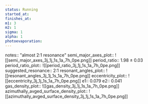 ```yaml
---
status: Running
started_at: 
finishes_at: 
m1: 3
m2: 1
sigma: 1
alpha: 1
photoevaporation: 
---
```


notes:: "almost 2:1 resonance"
semi_major_axes_plot:: ![[semi_major_axes_3j_1j_1s_1a_7h_0pe.png]]
period_ratio:: 1.98 ± 0.03
period_ratio_plot:: ![[period_ratio_3j_1j_1s_1a_7h_0pe.png]]
suggested_resonance:: 2:1
resonant_angles_plot:: ![[resonant_angles_3j_1j_1s_1a_7h_0pe.png]]
eccentricity_plot:: ![[eccentricity_3j_1j_1s_1a_7h_0pe.png]]
e1:: 0.079
e2:: 0.041
gas_density_plot:: ![[gas_density_3j_1j_1s_1a_7h_0pe.png]]
azimuthally_avged_surface_density_plot:: ![[azimuthally_avged_surface_density_3j_1j_1s_1a_7h_0pe.png]]
